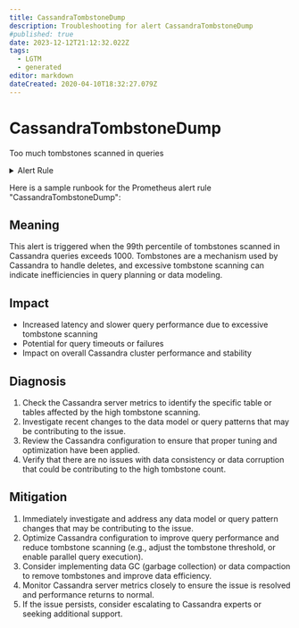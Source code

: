 ```yaml
---
title: CassandraTombstoneDump
description: Troubleshooting for alert CassandraTombstoneDump
#published: true
date: 2023-12-12T21:12:32.022Z
tags: 
  - LGTM
  - generated
editor: markdown
dateCreated: 2020-04-10T18:32:27.079Z
---
```


# CassandraTombstoneDump

Too much tombstones scanned in queries

<details>
  <summary>Alert Rule</summary>

{{% rule "cassandra/criteo-cassandra-exporter.yml" "CassandraTombstoneDump" %}}

{{% comment %}}

```yaml
alert: CassandraTombstoneDump
expr: cassandra_stats{name="org:apache:cassandra:metrics:table:tombstonescannedhistogram:99thpercentile"} > 1000
for: 0m
labels:
    severity: critical
annotations:
    summary: Cassandra tombstone dump (instance {{ $labels.instance }})
    description: |-
        Too much tombstones scanned in queries
          VALUE = {{ $value }}
          LABELS = {{ $labels }}
    runbook: https://github.com/srerun/prometheus-alerts/blob/main/content/runbooks/criteo-cassandra-exporter/CassandraTombstoneDump.md

```

{{% /comment %}}

</details>


Here is a sample runbook for the Prometheus alert rule "CassandraTombstoneDump":

## Meaning

This alert is triggered when the 99th percentile of tombstones scanned in Cassandra queries exceeds 1000. Tombstones are a mechanism used by Cassandra to handle deletes, and excessive tombstone scanning can indicate inefficiencies in query planning or data modeling.

## Impact

* Increased latency and slower query performance due to excessive tombstone scanning
* Potential for query timeouts or failures
* Impact on overall Cassandra cluster performance and stability

## Diagnosis

1. Check the Cassandra server metrics to identify the specific table or tables affected by the high tombstone scanning.
2. Investigate recent changes to the data model or query patterns that may be contributing to the issue.
3. Review the Cassandra configuration to ensure that proper tuning and optimization have been applied.
4. Verify that there are no issues with data consistency or data corruption that could be contributing to the high tombstone count.

## Mitigation

1. Immediately investigate and address any data model or query pattern changes that may be contributing to the issue.
2. Optimize Cassandra configuration to improve query performance and reduce tombstone scanning (e.g., adjust the tombstone threshold, or enable parallel query execution).
3. Consider implementing data GC (garbage collection) or data compaction to remove tombstones and improve data efficiency.
4. Monitor Cassandra server metrics closely to ensure the issue is resolved and performance returns to normal.
5. If the issue persists, consider escalating to Cassandra experts or seeking additional support.